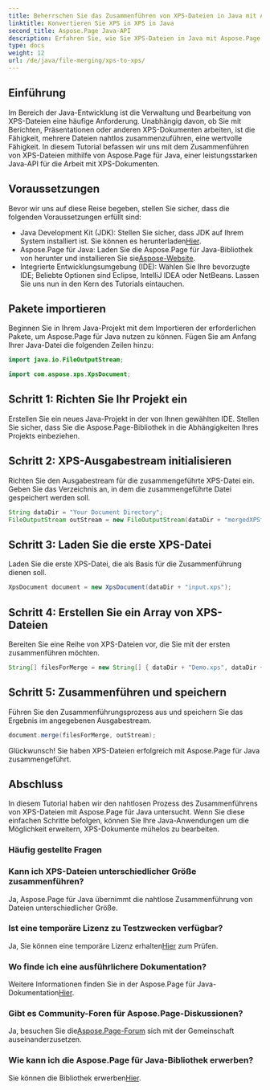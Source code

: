 ```yaml
---
title: Beherrschen Sie das Zusammenführen von XPS-Dateien in Java mit Aspose.Page
linktitle: Konvertieren Sie XPS in XPS in Java
second_title: Aspose.Page Java-API
description: Erfahren Sie, wie Sie XPS-Dateien in Java mit Aspose.Page nahtlos zusammenführen. Befolgen Sie unsere Schritt-für-Schritt-Anleitung für eine effiziente Dokumentenbearbeitung. Steigern Sie jetzt Ihre Java-Entwicklungsfähigkeiten!
type: docs
weight: 12
url: /de/java/file-merging/xps-to-xps/
---
```

## Einführung
Im Bereich der Java-Entwicklung ist die Verwaltung und Bearbeitung von XPS-Dateien eine häufige Anforderung. Unabhängig davon, ob Sie mit Berichten, Präsentationen oder anderen XPS-Dokumenten arbeiten, ist die Fähigkeit, mehrere Dateien nahtlos zusammenzuführen, eine wertvolle Fähigkeit. In diesem Tutorial befassen wir uns mit dem Zusammenführen von XPS-Dateien mithilfe von Aspose.Page für Java, einer leistungsstarken Java-API für die Arbeit mit XPS-Dokumenten.
## Voraussetzungen
Bevor wir uns auf diese Reise begeben, stellen Sie sicher, dass die folgenden Voraussetzungen erfüllt sind:
-  Java Development Kit (JDK): Stellen Sie sicher, dass JDK auf Ihrem System installiert ist. Sie können es herunterladen[Hier](https://www.oracle.com/java/technologies/javase-downloads.html).
-  Aspose.Page für Java: Laden Sie die Aspose.Page für Java-Bibliothek von herunter und installieren Sie sie[Aspose-Website](https://purchase.aspose.com/buy). 
- Integrierte Entwicklungsumgebung (IDE): Wählen Sie Ihre bevorzugte IDE; Beliebte Optionen sind Eclipse, IntelliJ IDEA oder NetBeans.
Lassen Sie uns nun in den Kern des Tutorials eintauchen.
## Pakete importieren
Beginnen Sie in Ihrem Java-Projekt mit dem Importieren der erforderlichen Pakete, um Aspose.Page für Java nutzen zu können. Fügen Sie am Anfang Ihrer Java-Datei die folgenden Zeilen hinzu:
```java
import java.io.FileOutputStream;

import com.aspose.xps.XpsDocument;
```
## Schritt 1: Richten Sie Ihr Projekt ein
Erstellen Sie ein neues Java-Projekt in der von Ihnen gewählten IDE. Stellen Sie sicher, dass Sie die Aspose.Page-Bibliothek in die Abhängigkeiten Ihres Projekts einbeziehen.
## Schritt 2: XPS-Ausgabestream initialisieren
Richten Sie den Ausgabestream für die zusammengeführte XPS-Datei ein. Geben Sie das Verzeichnis an, in dem die zusammengeführte Datei gespeichert werden soll.
```java
String dataDir = "Your Document Directory";
FileOutputStream outStream = new FileOutputStream(dataDir + "mergedXPSfiles.xps");
```
## Schritt 3: Laden Sie die erste XPS-Datei
Laden Sie die erste XPS-Datei, die als Basis für die Zusammenführung dienen soll.
```java
XpsDocument document = new XpsDocument(dataDir + "input.xps");
```
## Schritt 4: Erstellen Sie ein Array von XPS-Dateien
Bereiten Sie eine Reihe von XPS-Dateien vor, die Sie mit der ersten zusammenführen möchten.
```java
String[] filesForMerge = new String[] { dataDir + "Demo.xps", dataDir + "sample.xps" };
```
## Schritt 5: Zusammenführen und speichern
Führen Sie den Zusammenführungsprozess aus und speichern Sie das Ergebnis im angegebenen Ausgabestream.
```java
document.merge(filesForMerge, outStream);
```
Glückwunsch! Sie haben XPS-Dateien erfolgreich mit Aspose.Page für Java zusammengeführt.
## Abschluss
In diesem Tutorial haben wir den nahtlosen Prozess des Zusammenführens von XPS-Dateien mit Aspose.Page für Java untersucht. Wenn Sie diese einfachen Schritte befolgen, können Sie Ihre Java-Anwendungen um die Möglichkeit erweitern, XPS-Dokumente mühelos zu bearbeiten.
### Häufig gestellte Fragen
### Kann ich XPS-Dateien unterschiedlicher Größe zusammenführen?
Ja, Aspose.Page für Java übernimmt die nahtlose Zusammenführung von Dateien unterschiedlicher Größe.
### Ist eine temporäre Lizenz zu Testzwecken verfügbar?
 Ja, Sie können eine temporäre Lizenz erhalten[Hier](https://purchase.aspose.com/temporary-license/) zum Prüfen.
### Wo finde ich eine ausführlichere Dokumentation?
 Weitere Informationen finden Sie in der Aspose.Page für Java-Dokumentation[Hier](https://reference.aspose.com/page/java/).
### Gibt es Community-Foren für Aspose.Page-Diskussionen?
 Ja, besuchen Sie die[Aspose.Page-Forum](https://forum.aspose.com/c/page/39) sich mit der Gemeinschaft auseinanderzusetzen.
### Wie kann ich die Aspose.Page für Java-Bibliothek erwerben?
 Sie können die Bibliothek erwerben[Hier](https://purchase.aspose.com/buy).
